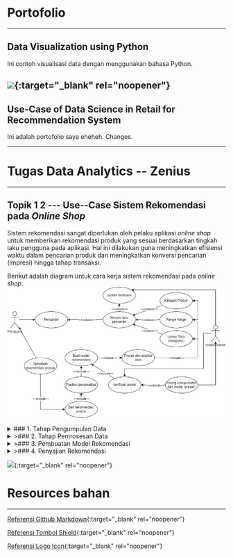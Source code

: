 # Portofolio
---
## Data Visualization using Python
Ini contoh visualisasi data dengan menggunakan bahasa Python.

[![](https://img.shields.io/badge/Google_Colab-Run_on_Google_Colab-orange?logo=googlecolab&style=flat-square)](https://colab.research.google.com/drive/1tg87SZHDmgXRq0SZreiLZ3t13XWmBWBr#scrollTo=0S155rWmI1JA&line=4&uniqifier=1){:target="_blank" rel="noopener"}
---
## Use-Case of Data Science in Retail for Recommendation System
Ini adalah portofolio saya eheheh.
Changes.

---
# Tugas Data Analytics -- Zenius
---

## Topik 1 2 --- Use--Case Sistem Rekomendasi pada *Online Shop*
Sistem rekomendasi sangat diperlukan oleh pelaku aplikasi *online shop* untuk memberikan rekomendasi produk yang sesuai berdasarkan tingkah laku pengguna pada aplikasi. Hal ini dilakukan guna meningkatkan efisiensi waktu dalam pencarian produk dan meningkatkan konversi pencarian (impresi) hingga tahap transaksi.

Berikut adalah diagram untuk cara kerja sistem rekomendasi pada *online shop*.
![](./assets/img/usecase%20sistem%20rekomendasi.png)
<details>
<summary>### 1. Tahap Pengumpulan Data</summary>
Pada tahap pengumpulan data, sistem secara otomatis akan menyimpan data terkait pencarian pengguna yang kemudian data tersebut akan disimpan ke dalam database. Data tersebut kemudian dipecah lagi menjadi tiga indikator, yaitu kategori produk, range harga, dan lokasi toko geografis. Adapun maksud dari pengambilan indikator tersebut adalah untuk dapat memberikan rekomendasi yang sesuai berdasarkan pencarian sebelumnya dan kategori produk yang sesuai, sehingga akan mempermudah sistem dalam memberikan rekomendasi. Range harga diambil karena harga merupakan salah satu faktor untuk membuat keputusan pengguna dalam melakukan pembelian produk. Kemudian lokasi toko dari produk yang telah dicari sebelumnya juga dipertimbangkan untuk memberikan toko terdekat kepada pengguna supaya meminimalisir ongkos kirim, tentu saja ini juga menjadi faktor pengguna dalam membuat keputusan pembelian suatu produk, selain lebih murah juga cenderung datang lebih cepat karena lokasi yang dekat dengan pengguna.
</details>

<details>
<summary>>### 2. Tahap Pemrosesan Data</summary>
Setelah data dikumpulkan, langkah selanjutnya adalah sistem melakukan pembersihan data untuk menghapus data outlier, melakukan standarisasi data, dan merger data untuk hasil yang berupa duplikat. Hal ini dilakukan supaya proses pembuatan model dapat memisahkan secara berbeda untuk tiap sampel yang diperoleh.
</details>

<details>
<summary>>### 3. Pembuatan Model Rekomendasi</summary>
Setelah data sudah bersih dan siap untuk dianalisis, langkah selanjutnya adalah sistem membuat suatu model rekomendasi yang dapat digunakan untuk menghitung nilai rekomendasi yang sesuai untuk pengguna. Model ini selanjutnya akan diverifikasi oleh sistem dan dihitung kinerja model berdasarkan data test yang telah dilakukan sebelumnya (tersimpan pada database) untuk menghasilkan nilai kinerja metrik, seperti tingkat kepresisian dari model untuk produk yang telah direkomendasikan (apakah pengguna tertarik dan membeli / membuka produk yang direkomendasikan oleh sistem).
</details>

<details>
<summary>>### 4. Penyajian Rekomendasi</summary>
Setelah model dibuat dan nilai rekomendasi diperoleh, tahap akhir adalah menampilkan hasil rekomendasi beberapa produk kepada pengguna berdasarkan faktor yang telah diinputkan oleh pengguna pada sistem pencarian. Data juga akan disimpan untuk melakukan evaluasi model rekomendasi. Jika model rekomendasi buruk, maka dapat dilakukan pembuatan model ulang berdasarkan faktor yang telah diperoleh sebelumnya.
</details>


[![](https://img.shields.io/badge/Adobe_PDF-Download-red?logo=adobeacrobatreader&style=flat-square)](./assignments/pdf/Topik%201%202%20-%20Steven%20Soewignjo.pdf){:target="_blank" rel="noopener"}

# Resources bahan
---
[Referensi Github Markdown](https://github.com/adam-p/markdown-here/wiki/Markdown-Cheatsheet){:target="_blank" rel="noopener"}

[Referensi Tombol Shield](https://shields.io/#your-badge){:target="_blank" rel="noopener"}

[Referensi Logo Icon](https://simpleicons.org/){:target="_blank" rel="noopener"}
